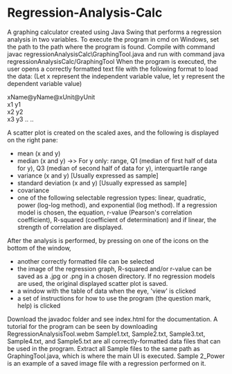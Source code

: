 # Regression-Analysis-Calc
A graphing calculator created using Java Swing that performs a regression analysis in two variables. To execute the program in cmd on Windows, set the path to the path where the program is found. Compile with command javac regressionAnalysisCalc\GraphingTool.java and run with command java regressionAnalysisCalc/GraphingTool
When the program is executed, the user opens a correctly formatted text file with the following format to load the data:
(Let x represent the independent variable value, let y represent the dependent variable value)

xName@yName@xUnit@yUnit<br />
x1 y1<br />
x2 y2<br />
x3 y3
.. ..

A scatter plot is created on the scaled axes, and the following is displayed on the right pane:
- mean (x and y)
- median (x and y) ->> For y only: range, Q1 (median of first half of data for y), Q3 (median of second half of data for y), interquartile range
- variance (x and y) [Usually expressed as sample]
- standard deviation (x and y) [Usually expressed as sample]
- covariance
- one of the following selectable regression types: linear, quadratic, power (log-log method), and exponential (log method). If a regression model is chosen, the equation, r-value (Pearson's correlation coefficient), R-squared (coefficient of determination) and if linear, the strength of correlation are displayed.

After the analysis is performed, by pressing on one of the icons on the bottom of the window,
- another correctly formatted file can be selected
- the image of the regression graph, R-squared and/or r-value can be saved as a .jpg or .png in a chosen directory. If no regression models are used, the original displayed scatter plot is saved.
- a window with the table of data when the eye, 'view' is clicked
- a set of instructions for how to use the program (the question mark, help) is clicked

Download the javadoc folder and see index.html for the documentation. A tutorial for the program can be seen by downloading RegressionAnalysisTool.webm
Sample1.txt, Sample2.txt, Sample3.txt, Sample4.txt, and Sample5.txt are all correctly-formatted data files that can be used in the program. Extract all Sample files to the same path as GraphingTool.java, which is where the main UI is executed. Sample 2_Power is an example of a saved image file with a regression performed on it.
